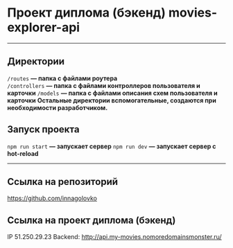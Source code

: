 ## <h1>Проект диплома (бэкенд) movies-explorer-api</h1>

___________________________________________________________________________________

<h2>Директории</h2> 

`/routes` **— папка с файлами роутера**  
`/controllers` **— папка с файлами контроллеров пользователя и карточки**
`/models` **— папка с файлами описания схем пользователя и карточки**
**Остальные директории вспомогательные, создаются при необходимости разработчиком.**

<h2>Запуск проекта</h2>

`npm run start` **— запускает сервер** 
`npm run dev` **— запускает сервер с hot-reload** 

_________________________________________________________________________________________

<h2></h2>

## Ссылка на репозиторий
https://github.com/innagolovko

## Ссылка на проект диплома (бэкенд)
IP 51.250.29.23
Backend: http://api.my-movies.nomoredomainsmonster.ru/

